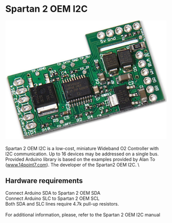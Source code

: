 # Spartan 2 OEM I2C
![alt text](https://raw.githubusercontent.com/GregorSuperSamsa/Spartan2OEM/master/documentation/Spartan2_OEM.png)\
\
Spartan 2 OEM I2C is a low-cost, miniature Wideband O2 Controller with I2C communication. Up to 16 devices may be addressed on a single bus. 
\
Provided Arduino library is based on the examples provided by Alan To (www.14point7.com). The developer of the Spartan2 OEM I2C.
\
## Hardware requirements
Connect Arduino SDA to Spartan 2 OEM SDA\
Connect Arduino SLC to Spartan 2 OEM SCL\
Both SDA and SLC lines require 4.7k pull-up resistors.\
\
For additional information, please, refer to the Spartan 2 OEM I2C manual

